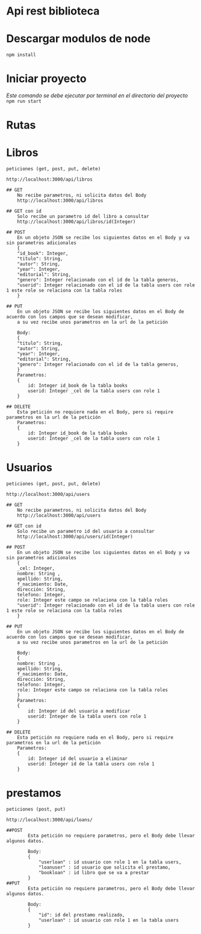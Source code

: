 # Api rest biblioteca

# Descargar modulos de node
``` npm install ```

# Iniciar proyecto
 *Este comando se debe ejecutar por terminal en el directorio del proyecto*
``` npm run start ```

# Rutas

  # Libros
    peticiones (get, post, put, delete)
   ```http://localhost:3000/api/libros ```

    ## GET
        No recibe parametros, ni solicita datos del Body
        http://localhost:3000/api/libros

    ## GET con id   
        Solo recibe un parametro id del libro a consultar
        http://localhost:3000/api/libros/id(Integer)

    ## POST
        En un objeto JSON se recibe los siguientes datos en el Body y va sin parametros adicionales   
        {
        "id_book": Integer,
        "titulo": String,
        "autor": String,
        "year": Integer,
        "editorial": String,
        "genero": Integer relacionado con el id de la tabla generos,
        "userid": Integer relacionado con el id de la tabla users con role 1 este role se relaciona con la tabla roles
        }

    ## PUT
        En un objeto JSON se recibe los siguientes datos en el Body de acuerdo con los campos que se desean modificar,
        a su vez recibe unos parametros en la url de la petición    

        Body:
        {
        "titulo": String,
        "autor": String,
        "year": Integer,
        "editorial": String,
        "genero": Integer relacionado con el id de la tabla generos,
        }
        Parametros:
        {
            id: Integer id_book de la tabla books
            userid: Integer _cel de la tabla users con role 1
        }

    ## DELETE  
        Esta petición no requiere nada en el Body, pero si require parametros en la url de la petición
        Parametros:
        {
            id: Integer id_book de la tabla books
            userid: Integer _cel de la tabla users con role 1
        }  

  # Usuarios 
    peticiones (get, post, put, delete)
   ```http://localhost:3000/api/users ```

    ## GET
        No recibe parametros, ni solicita datos del Body
        http://localhost:3000/api/users 

    ## GET con id   
        Solo recibe un parametro id del usuario a consultar
        http://localhost:3000/api/users/id(Integer) 

    ## POST
        En un objeto JSON se recibe los siguientes datos en el Body y va sin parametros adicionales   
        {
        _cel: Integer,
        nombre: String ,
        apellido: String,
        f_nacimiento: Date,
        dirección: String,
        telefono: Integer,
        role: Integer este campo se relaciona con la tabla roles
        "userid": Integer relacionado con el id de la tabla users con role 1 este role se relaciona con la tabla roles
        }

    ## PUT
        En un objeto JSON se recibe los siguientes datos en el Body de acuerdo con los campos que se desean modificar,
        a su vez recibe unos parametros en la url de la petición    

        Body:
        {
        nombre: String ,
        apellido: String,
        f_nacimiento: Date,
        dirección: String,
        telefono: Integer,
        role: Integer este campo se relaciona con la tabla roles
        }
        Parametros:
        {
            id: Integer id del usuario a modificar
            userid: Integer de la tabla users con role 1
        }

    ## DELETE  
        Esta petición no requiere nada en el Body, pero si require parametros en la url de la petición
        Parametros:
        {
            id: Integer id del usuario a eliminar
            userid: Integer id de la tabla users con role 1
        }
 # prestamos
    peticiones (post, put)
   ```http://localhost:3000/api/loans/ ```

    ##POST
            Esta petición no requiere parametros, pero el Body debe llevar algunos datos.

            Body:
            {
                "userloan" : id usuario con role 1 en la tabla users,
                "loanuser" : id usuario que solicita el prestamo,
                "bookloan" : id libro que se va a prestar   
            }
    ##PUT
            Esta petición no requiere parametros, pero el Body debe llevar algunos datos.
            
            Body:
            {
                "id": id del prestamo realizado,     
                "userloan" : id usuario con role 1 en la tabla users
            }             
